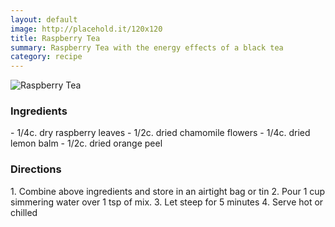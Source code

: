 ```yaml
---
layout: default
image: http://placehold.it/120x120
title: Raspberry Tea
summary: Raspberry Tea with the energy effects of a black tea
category: recipe
---
```

![Raspberry Tea](http://placehold.it/200x200)

<h3>Ingredients</h3>
- 1/4c. dry raspberry leaves
- 1/2c. dried chamomile flowers
- 1/4c. dried lemon balm
- 1/2c. dried orange peel

<h3>Directions</h3>
1. Combine above ingredients and store in an airtight bag or tin
2. Pour 1 cup simmering water over 1 tsp of mix.
3. Let steep for 5 minutes
4. Serve hot or chilled
